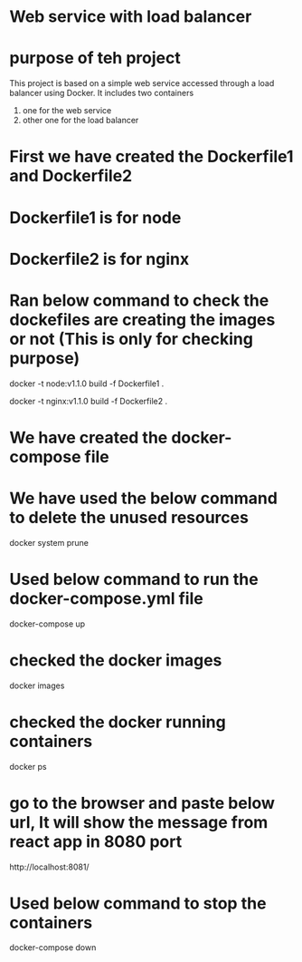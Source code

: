 # Web service with load balancer
# purpose of teh project
This project is based on a simple web service accessed through a load balancer using Docker.
It includes two containers
1. one for the web service
2. other one for the load balancer

# First we have created the Dockerfile1 and Dockerfile2 

# Dockerfile1 is for node 

# Dockerfile2 is for nginx

# Ran below command to check the dockefiles are creating the images or not (This is only for checking purpose)
docker -t node:v1.1.0 build -f Dockerfile1 .

docker -t nginx:v1.1.0 build -f Dockerfile2 .

# We have created the docker-compose file

# We have used the below command to delete the unused resources
docker system prune

# Used below command to run the docker-compose.yml file 
docker-compose up

# checked the docker images 
docker images 

# checked the docker running containers
docker ps 

# go to the browser and paste below url, It will show the message from react app in 8080 port
http://localhost:8081/

# Used below command to stop the containers
docker-compose down